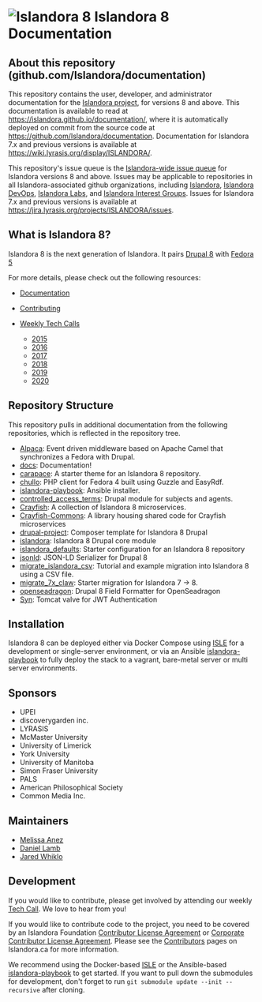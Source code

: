 # ![Islandora 8](https://camo.githubusercontent.com/738dd7cbd90a3ef06b9bb55a4cf5ed385a048fd4/687474703a2f2f69736c616e646f72612e63612f73697465732f64656661756c742f66696c65732f696d616765732f6c6f6273746572434c41572e706e67) Islandora 8 Documentation

## About this repository (github.com/Islandora/documentation)

This repository contains the user, developer, and administrator documentation for the [Islandora project](https://islandora.ca/), for versions 8 and above. This documentation is available to read at https://islandora.github.io/documentation/, where it is automatically deployed on commit from the source code at https://github.com/Islandora/documentation. Documentation for Islandora 7.x and previous versions is available at https://wiki.lyrasis.org/display/ISLANDORA/. 

This repository's issue queue is the [Islandora-wide issue queue](https://github.com/Islandora/documentation/issues) for Islandora versions 8 and above. Issues may be applicable to repositories in all Islandora-associated github organizations, including [Islandora](https://github.com/Islandora), [Islandora DevOps](https://github.com/Islandora-Devops), [Islandora Labs](https://github.com/Islandora-Labs), and [Islandora Interest Groups](https://github.com/islandora-interest-groups). Issues for Islandora 7.x and previous versions is available at https://jira.lyrasis.org/projects/ISLANDORA/issues.


## What is Islandora 8?

Islandora 8 is the next generation of Islandora. It pairs [Drupal 8](https://www.drupal.org/8) with [Fedora 5](https://wiki.duraspace.org/display/FF/Fedora+Repository+Home)

For more details, please check out the following resources:

* [Documentation](https://islandora.github.io/documentation/)
* [Contributing](https://github.com/Islandora/documentation/blob/main/CONTRIBUTING.md)

* [Weekly Tech Calls](https://github.com/Islandora/documentation/wiki#islandora-8-tech-calls)
  * [2015](https://github.com/Islandora/documentation/wiki/2015)
  * [2016](https://github.com/Islandora/documentation/wiki/2016)
  * [2017](https://github.com/Islandora/documentation/wiki/2017)
  * [2018](https://github.com/Islandora/documentation/wiki/2018)
  * [2019](https://github.com/Islandora/documentation/wiki/2019)
  * [2020](https://github.com/Islandora/documentation/wiki/2020)


## Repository Structure

This repository pulls in additional documentation from the following repositories, which is reflected in the repository tree.

* [Alpaca](https://github.com/islandora/Alpaca): Event driven middleware based on Apache Camel that synchronizes a Fedora with Drupal.
* [docs](https://github.com/Islandora/documentation/tree/main/docs): Documentation!
* [carapace](https://github.com/islandora/carapace/): A starter theme for an Islandora 8 repository. 
* [chullo](https://github.com/islandora/chullo/): PHP client for Fedora 4 built using Guzzle and EasyRdf.
* [islandora-playbook](https://github.com/Islandora-Devops/islandora-playbook): Ansible installer.
* [controlled_access_terms](https://github.com/islandora/controlled_access_terms/): Drupal module for subjects and agents. 
* [Crayfish](https://github.com/islandora/Crayfish): A collection of Islandora 8 microservices.
* [Crayfish-Commons](https://github.com/Islandora/Crayfish-Commons): A library housing shared code for Crayfish microservices
* [drupal-project](https://github.com/Islandora/drupal-project): Composer template for Islandora 8 Drupal
* [islandora](https://github.com/Islandora/islandora/tree/8.x-1.x): Islandora 8 Drupal core module
* [islandora_defaults](https://github.com/Islandora/islandora_defaults): Starter configuration for an Islandora 8 repository 
* [jsonld](https://github.com/islandora/jsonld): JSON-LD Serializer for Drupal 8
* [migrate_islandora_csv](https://github.com/Islandora/migrate_islandora_csv): Tutorial and example migration into Islandora 8 using a CSV file.
* [migrate_7x_claw](https://github.com/Islandora-Devops/migrate_7x_claw): Starter migration for Islandora 7 -> 8.
* [openseadragon](https://github.com/islandora-claw/openseadragon): Drupal 8 Field Formatter for OpenSeadragon
* [Syn](https://github.com/islandora/Syn): Tomcat valve for JWT Authentication


## Installation
Islandora 8 can be deployed either via Docker Compose using [ISLE](https://islandora.github.io/documentation/installation/docker-compose/) for a development or single-server environment, or via an Ansible [islandora-playbook](https://github.com/Islandora-Devops/islandora-playbook) to fully deploy the stack to a vagrant, bare-metal server or multi server environments. 

## Sponsors

* UPEI
* discoverygarden inc.
* LYRASIS
* McMaster University
* University of Limerick
* York University
* University of Manitoba
* Simon Fraser University
* PALS
* American Philosophical Society
* Common Media Inc.

## Maintainers

* [Melissa Anez](https://github.com/manez/)
* [Daniel Lamb](https://github.com/dannylamb/)
* [Jared Whiklo](https://github.com/whikloj)

## Development

If you would like to contribute, please get involved by attending our weekly [Tech Call](https://github.com/Islandora/documentation/wiki#islandora-8-tech-calls). We love to hear from you!

If you would like to contribute code to the project, you need to be covered by an Islandora Foundation [Contributor License Agreement](http://islandora.ca/sites/default/files/islandora_cla.pdf) or [Corporate Contributor License Agreement](http://islandora.ca/sites/default/files/islandora_ccla.pdf). Please see the [Contributors](http://islandora.ca/resources/contributors) pages on Islandora.ca for more information.

We recommend using the Docker-based [ISLE](https://islandora.github.io/documentation/installation/docker-compose/) or the Ansible-based [islandora-playbook](https://github.com/Islandora-Devops/islandora-playbook) to get started.  If you want to pull down the submodules for development, don't forget to run `git submodule update --init --recursive` after cloning.
